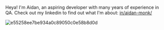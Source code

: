 Heya!
I'm Aidan, an aspiring developer with many years of experience in QA.
Check out my linkedin to find out what I'm about:
[in/aidan-monk/](https://www.linkedin.com/in/aidan-monk/)

![e55258ee7be934a0c89050c0e58b8d0d](https://github.com/user-attachments/assets/29815112-0922-4081-bc85-7ae9a6a75767)
